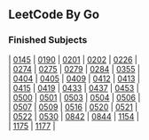 ## LeetCode By Go

### Finished Subjects

| [0145](https://github.com/Harpsichord1207/GoLeetCode/blob/main/src/subs/145.go) | [0190](https://github.com/Harpsichord1207/GoLeetCode/blob/main/src/subs/190.go) | [0201](https://github.com/Harpsichord1207/GoLeetCode/blob/main/src/subs/201.go) | [0202](https://github.com/Harpsichord1207/GoLeetCode/blob/main/src/subs/202.go) | [0226](https://github.com/Harpsichord1207/GoLeetCode/blob/main/src/subs/226.go) |  
| [0274](https://github.com/Harpsichord1207/GoLeetCode/blob/main/src/subs/274.go) | [0275](https://github.com/Harpsichord1207/GoLeetCode/blob/main/src/subs/275.go) | [0279](https://github.com/Harpsichord1207/GoLeetCode/blob/main/src/subs/279.go) | [0284](https://github.com/Harpsichord1207/GoLeetCode/blob/main/src/subs/284.go) | [0355](https://github.com/Harpsichord1207/GoLeetCode/blob/main/src/subs/355.go) |  
| [0404](https://github.com/Harpsichord1207/GoLeetCode/blob/main/src/subs/404.go) | [0405](https://github.com/Harpsichord1207/GoLeetCode/blob/main/src/subs/405.go) | [0409](https://github.com/Harpsichord1207/GoLeetCode/blob/main/src/subs/409.go) | [0412](https://github.com/Harpsichord1207/GoLeetCode/blob/main/src/subs/412.go) | [0413](https://github.com/Harpsichord1207/GoLeetCode/blob/main/src/subs/413.go) |  
| [0415](https://github.com/Harpsichord1207/GoLeetCode/blob/main/src/subs/415.go) | [0419](https://github.com/Harpsichord1207/GoLeetCode/blob/main/src/subs/419.go) | [0433](https://github.com/Harpsichord1207/GoLeetCode/blob/main/src/subs/433.go) | [0437](https://github.com/Harpsichord1207/GoLeetCode/blob/main/src/subs/437.go) | [0453](https://github.com/Harpsichord1207/GoLeetCode/blob/main/src/subs/453.go) |  
| [0500](https://github.com/Harpsichord1207/GoLeetCode/blob/main/src/subs/500.go) | [0501](https://github.com/Harpsichord1207/GoLeetCode/blob/main/src/subs/501.go) | [0503](https://github.com/Harpsichord1207/GoLeetCode/blob/main/src/subs/503.go) | [0504](https://github.com/Harpsichord1207/GoLeetCode/blob/main/src/subs/504.go) | [0506](https://github.com/Harpsichord1207/GoLeetCode/blob/main/src/subs/506.go) |  
| [0507](https://github.com/Harpsichord1207/GoLeetCode/blob/main/src/subs/507.go) | [0509](https://github.com/Harpsichord1207/GoLeetCode/blob/main/src/subs/509.go) | [0516](https://github.com/Harpsichord1207/GoLeetCode/blob/main/src/subs/516.go) | [0520](https://github.com/Harpsichord1207/GoLeetCode/blob/main/src/subs/520.go) | [0521](https://github.com/Harpsichord1207/GoLeetCode/blob/main/src/subs/521.go) |  
| [0522](https://github.com/Harpsichord1207/GoLeetCode/blob/main/src/subs/522.go) | [0530](https://github.com/Harpsichord1207/GoLeetCode/blob/main/src/subs/530.go) | [0842](https://github.com/Harpsichord1207/GoLeetCode/blob/main/src/subs/842.go) | [0844](https://github.com/Harpsichord1207/GoLeetCode/blob/main/src/subs/844.go) | [1154](https://github.com/Harpsichord1207/GoLeetCode/blob/main/src/subs/1154.go) |  
| [1175](https://github.com/Harpsichord1207/GoLeetCode/blob/main/src/subs/1175.go) | [1177](https://github.com/Harpsichord1207/GoLeetCode/blob/main/src/subs/1177.go) |